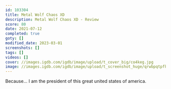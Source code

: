 ```yaml
---
id: 103304
title: Metal Wolf Chaos XD
description: Metal Wolf Chaos XD - Review
score: 80
date: 2021-07-12
completed: true
goty: []
modified_date: 2023-03-01
screenshots: []
tags: []
videos: []
cover: //images.igdb.com/igdb/image/upload/t_cover_big/co4keg.jpg
image: //images.igdb.com/igdb/image/upload/t_screenshot_huge/qrwbpqtpfknrbxxwstpp.jpg
---
```

Because... I am the president of this great united states of america.